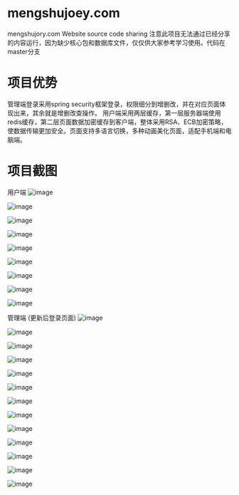 # mengshujoey.com
mengshujory.com Website source code sharing
注意此项目无法通过已经分享的内容运行，因为缺少核心包和数据库文件，仅仅供大家参考学习使用。代码在master分支

# 项目优势
管理端登录采用spring security框架登录，权限细分到增删改，并在对应页面体现出来，其余就是增删改查操作。
用户端采用两层缓存，第一层服务器端使用redis缓存，第二层页面数据加密缓存到客户端，整体采用RSA、ECB加密策略，使数据传输更加安全。页面支持多语言切换，多种动画美化页面，适配手机端和电脑端。
# 项目截图
用户端
![image](https://user-images.githubusercontent.com/87918586/221320880-7b95c74a-18a5-400c-a36a-c69ee6861c59.png)

![image](https://user-images.githubusercontent.com/87918586/221320929-d0734758-b67a-4144-9dc7-aa0c1f18582f.png)

![image](https://user-images.githubusercontent.com/87918586/221320946-ca537203-1f30-4be6-a140-34f22c6555d0.png)

![image](https://user-images.githubusercontent.com/87918586/221320967-804dc83b-bde7-4a33-93a2-b5838efae0ba.png)

![image](https://user-images.githubusercontent.com/87918586/221321010-1b8f2010-29fa-474a-bce7-577a2e920892.png)

![image](https://user-images.githubusercontent.com/87918586/221321090-f4f1237d-d9ff-4e94-a24e-a056c0a03ec6.png)

![image](https://user-images.githubusercontent.com/87918586/221321113-7ec3f351-21a3-4501-a21e-2a556acf6c33.png)

![image](https://user-images.githubusercontent.com/87918586/221321126-b66e72b4-2cc6-4866-bb33-2fede4b9cd0c.png)

![image](https://user-images.githubusercontent.com/87918586/221321067-f050e186-56ca-49eb-ae9e-397b63d62892.png)

管理端
(更新后登录页面)
![image](https://user-images.githubusercontent.com/87918586/222935680-92f64dcb-5f5d-4acd-b92c-77328be515e6.png)

![image](https://user-images.githubusercontent.com/87918586/221321147-5687dd4c-7dec-4c76-b4a4-78e86b554384.png)

![image](https://user-images.githubusercontent.com/87918586/221321164-ad9e021e-9d6f-4491-9316-1780324258e6.png)

![image](https://user-images.githubusercontent.com/87918586/221321278-7ee42fd1-1e20-464d-9b8a-0c6dafd5eb16.png)

![image](https://user-images.githubusercontent.com/87918586/221321345-20ff0448-8e23-4fab-bcfd-c795a36e5bfe.png)

![image](https://user-images.githubusercontent.com/87918586/221321378-50e5c7ba-5f64-44dd-9860-733583e6e778.png)

![image](https://user-images.githubusercontent.com/87918586/221321405-92840138-1a99-48f6-9961-335b66e20f81.png)

![image](https://user-images.githubusercontent.com/87918586/221321449-95871225-1a98-46a9-ad47-12fbb8ee1076.png)

![image](https://user-images.githubusercontent.com/87918586/221321459-6cd86aa3-d315-4550-a8a5-0d8f0d59bfac.png)

![image](https://user-images.githubusercontent.com/87918586/221321472-8aeec877-9f1a-4896-8c3f-7084aa4c9f5b.png)

![image](https://user-images.githubusercontent.com/87918586/221321493-f744bdbe-c711-4d54-a36a-0d212eac5cf7.png)

![image](https://user-images.githubusercontent.com/87918586/221321537-4a2cb107-9ce9-46b4-911c-ded87890bedd.png)

![image](https://user-images.githubusercontent.com/87918586/221321608-e4eef5af-5bd3-4a67-b175-c8dd7f623507.png)















